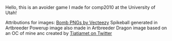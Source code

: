Hello, this is an avoider game I made for comp2010 at the University of Utah!

Attributions for images:
<a href="https://www.vecteezy.com/free-png/bomb">Bomb PNGs by Vecteezy</a>
Spikeball generated in Artbreeder
Powerup image also made in Artbreeder
Dragon image based on an OC of mine anc created by <a href="https://twitter.com/TiaaTiamat">Tiatiamet on Twitter</a>